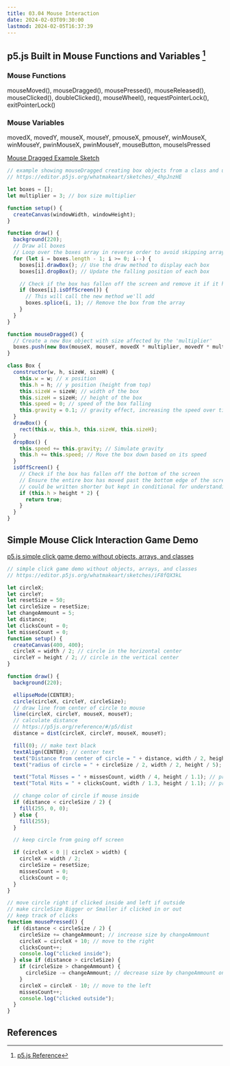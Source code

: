 ```yaml
---
title: 03.04 Mouse Interaction
date: 2024-02-03T09:30:00
lastmod: 2024-02-05T16:37:39
---
```


## p5.js Built in Mouse Functions and Variables [^p5-reference]

### Mouse Functions

mouseMoved(), mouseDragged(), mousePressed(), mouseReleased(), mouseClicked(), doubleClicked(), mouseWheel(), requestPointerLock(), exitPointerLock()

### Mouse Variables

movedX, movedY, mouseX, mouseY, pmouseX, pmouseY, winMouseX, winMouseY, pwinMouseX, pwinMouseY, mouseButton, mouseIsPressed

[Mouse Dragged Example Sketch](https://editor.p5js.org/whatmakeart/sketches/_4hpJnzHE)

```js
// example showing mouseDragged creating box objects from a class and using array to hold the objects
// https://editor.p5js.org/whatmakeart/sketches/_4hpJnzHE

let boxes = [];
let multiplier = 3; // box size multiplier

function setup() {
  createCanvas(windowWidth, windowHeight);
}

function draw() {
  background(220);
  // Draw all boxes
  // Loop over the boxes array in reverse order to avoid skipping array elements if looping forwards due to the splice removal
  for (let i = boxes.length - 1; i >= 0; i--) {
    boxes[i].drawBox(); // Use the draw method to display each box
    boxes[i].dropBox(); // Update the falling position of each box

    // Check if the box has fallen off the screen and remove it if it has
    if (boxes[i].isOffScreen()) {
      // This will call the new method we'll add
      boxes.splice(i, 1); // Remove the box from the array
    }
  }
}

function mouseDragged() {
  // Create a new Box object with size affected by the 'multiplier'
  boxes.push(new Box(mouseX, mouseY, movedX * multiplier, movedY * multiplier));
}

class Box {
  constructor(w, h, sizeW, sizeH) {
    this.w = w; // x position
    this.h = h; // y position (height from top)
    this.sizeW = sizeW; // width of the box
    this.sizeH = sizeH; // height of the box
    this.speed = 0; // speed of the box falling
    this.gravity = 0.1; // gravity effect, increasing the speed over time
  }
  drawBox() {
    rect(this.w, this.h, this.sizeW, this.sizeH);
  }
  dropBox() {
    this.speed += this.gravity; // Simulate gravity
    this.h += this.speed; // Move the box down based on its speed
  }
  isOffScreen() {
    // Check if the box has fallen off the bottom of the screen
    // Ensure the entire box has moved past the bottom edge of the screen by doubling screen height
    // could be written shorter but kept in conditional for understanding
    if (this.h > height * 2) {
      return true;
    }
  }
}
```

## Simple Mouse Click Interaction Game Demo

[p5.js simple click game demo without objects, arrays, and classes](https://editor.p5js.org/whatmakeart/sketches/iF8fQX3kL)

```js
// simple click game demo without objects, arrays, and classes
// https://editor.p5js.org/whatmakeart/sketches/iF8fQX3kL

let circleX;
let circleY;
let resetSize = 50;
let circleSize = resetSize;
let changeAmmount = 5;
let distance;
let clicksCount = 0;
let missesCount = 0;
function setup() {
  createCanvas(400, 400);
  circleX = width / 2; // circle in the horizontal center
  circleY = height / 2; // circle in the vertical center
}

function draw() {
  background(220);

  ellipseMode(CENTER);
  circle(circleX, circleY, circleSize);
  // draw line from center of circle to mouse
  line(circleX, circleY, mouseX, mouseY);
  // calculate distance
  // https://p5js.org/reference/#/p5/dist
  distance = dist(circleX, circleY, mouseX, mouseY);

  fill(0); // make text black
  textAlign(CENTER); // center text
  text("Distance from center of circle = " + distance, width / 2, height / 4); // print distance to mouse
  text("radius of circle = " + circleSize / 2, width / 2, height / 5); // print radius of circle diameter / 2

  text("Total Misses = " + missesCount, width / 4, height / 1.1); // print number of miss clicks
  text("Total Hits = " + clicksCount, width / 1.3, height / 1.1); // print number of miss clicks

  // change color of circle if mouse inside
  if (distance < circleSize / 2) {
    fill(255, 0, 0);
  } else {
    fill(255);
  }

  // keep circle from going off screen

  if (circleX < 0 || circleX > width) {
    circleX = width / 2;
    circleSize = resetSize;
    missesCount = 0;
    clicksCount = 0;
  }
}

// move circle right if clicked inside and left if outside
// make circleSize Bigger or Smaller if clicked in or out
// keep track of clicks
function mousePressed() {
  if (distance < circleSize / 2) {
    circleSize += changeAmmount; // increase size by changeAmmount
    circleX = circleX + 10; // move to the right
    clicksCount++;
    console.log("clicked inside");
  } else if (distance > circleSize) {
    if (circleSize > changeAmmount) {
      circleSize -= changeAmmount; // decrease size by changeAmmount only if bigger than changeAmmount
    }
    circleX = circleX - 10; // move to the left
    missesCount++;
    console.log("clicked outside");
  }
}
```

## References

[^p5-reference]: [p5.js Reference](https://p5js.org/reference/)
